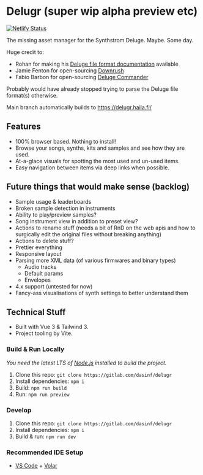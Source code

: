# Delugr (super wip alpha preview etc)

[![Netlify Status](https://api.netlify.com/api/v1/badges/4bc18d98-eeba-4601-857c-632ebe0d373a/deploy-status)](https://app.netlify.com/sites/delugr/deploys)

The missing asset manager for the Synthstrom Deluge. Maybe. Some day.

Huge credit to:

- Rohan for making his [Deluge file format documentation](https://docs.google.com/document/d/11DUuuE1LBYOVlluPA9McT1_dT4AofZ5jnUD5eHvj7Vs/edit) available
- Jamie Fenton for open-sourcing [Downrush](github.com/jamiefaye/downrush)
- Fabio Barbon for open-sourcing [Deluge Commander](https://github.com/drbourbon/deluge-commander)

Probably would have already stopped trying to parse the Deluge file format(s) otherwise.

Main branch automatically builds to <https://delugr.haila.fi/>

## Features

- 100% browser based. Nothing to install!
- Browse your songs, synths, kits and samples and see how they are used.
- At-a-glace visuals for spotting the most used and un-used items.
- Easy navigation between items via deep links when possible.

## Future things that would make sense (backlog)

- Sample usage & leaderboards
- Broken sample detection in instruments
- Ability to play/preview samples?
- Song instrument view in addition to preset view?
- Actions to rename stuff (needs a bit of RnD on the web apis and how to surgically edit the original files without breaking anything)
- Actions to delete stuff?
- Prettier everything
- Responsive layout
- Parsing more XML data (of various firmwares and binary types)
  - Audio tracks
  - Default params
  - Envelopes
- 4.x support (untested for now)
- Fancy-ass visualisations of synth settings to better understand them

## Technical Stuff

- Built with Vue 3 & Tailwind 3.
- Project tooling by Vite.

### Build & Run Locally

*You need the latest LTS of [Node.js](https://nodejs.org/) installed to build the project.*

1. Clone this repo: `git clone https://gitlab.com/dasinf/delugr`
1. Install dependencies: `npm i`
1. Build: `npm run build`
1. Run: `npm run preview`

### Develop

1. Clone this repo: `git clone https://gitlab.com/dasinf/delugr`
1. Install dependencies: `npm i`
1. Build & run: `npm run dev`

### Recommended IDE Setup

- [VS Code](https://code.visualstudio.com/) + [Volar](https://marketplace.visualstudio.com/items?itemName=johnsoncodehk.volar)
